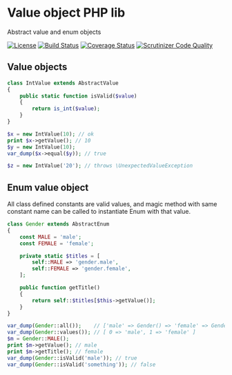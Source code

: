 # Value object PHP lib

Abstract value and enum objects

[![License](https://img.shields.io/packagist/l/tmilos/value.svg)](https://packagist.org/packages/tmilos/value)
[![Build Status](https://travis-ci.org/tmilos/value.svg?branch=master)](https://travis-ci.org/tmilos/value)
[![Coverage Status](https://coveralls.io/repos/github/tmilos/value/badge.svg?branch=master)](https://coveralls.io/github/tmilos/value?branch=master)
[![Scrutinizer Code Quality](https://scrutinizer-ci.com/g/tmilos/value/badges/quality-score.png?b=master)](https://scrutinizer-ci.com/g/tmilos/value/?branch=master)

## Value objects

```php
class IntValue extends AbstractValue
{
    public static function isValid($value)
    {
        return is_int($value);
    }
}

$x = new IntValue(10); // ok
print $x->getValue(); // 10
$y = new IntValue(10);
var_dump($x->equal($y)); // true

$z = new IntValue('20'); // throws \UnexpectedValueException
```

## Enum value object

All class defined constants are valid values, and magic method with same constant name can be called to instantiate Enum with that value.

```php
class Gender extends AbstractEnum
{
    const MALE = 'male';
    const FEMALE = 'female';

    private static $titles = [
        self::MALE => 'gender.male',
        self::FEMALE => 'gender.female',
    ];

    public function getTitle()
    {
        return self::$titles[$this->getValue()];
    }
}

var_dump(Gender::all());    // ['male' => Gender() => 'female' => Gender() ]
var_dump(Gender::values()); // [ 0 => 'male', 1 => 'female' ]
$m = Gender::MALE();
print $m->getValue(); // male
print $m->getTitle(); // female
var_dump(Gender::isValid('male')); // true
var_dump(Gender::isValid('something')); // false
```
